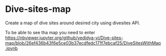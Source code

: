 # Dive-sites-map
Create a map of dive sites around  desired city using divesites API.

To be able to see tha map you need to enter https://nbviewer.jupyter.org/github/yedidya-vi/Dive-sites-map/blob/26ef436b43f6e5ce03b37ecdfedc171f7ebcaf25/DiveSitesWithMap.ipynb
